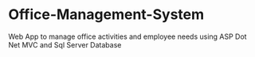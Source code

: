 # Office-Management-System
Web App to manage office activities and employee needs using ASP Dot Net MVC and Sql Server Database
